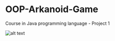 # OOP-Arkanoid-Game
Course in Java programming language - Project 1


![alt text](http://url/to/img.png)
